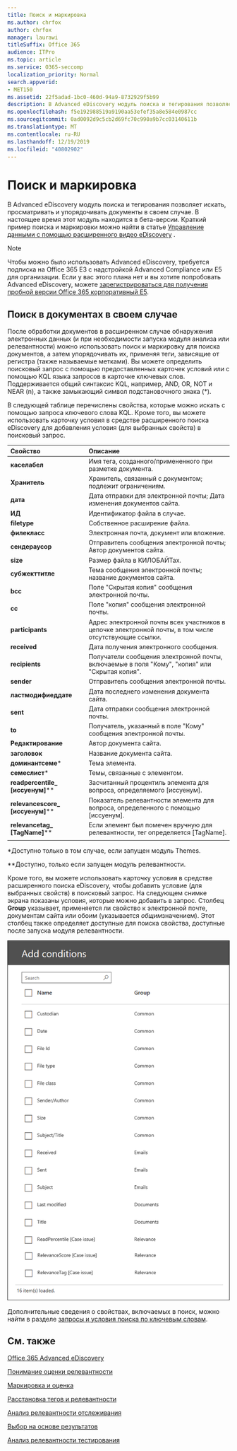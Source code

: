 ```yaml
---
title: Поиск и маркировка
ms.author: chrfox
author: chrfox
manager: laurawi
titleSuffix: Office 365
audience: ITPro
ms.topic: article
ms.service: O365-seccomp
localization_priority: Normal
search.appverid:
- MET150
ms.assetid: 22f5adad-1bc0-460d-94a9-8732929f5b99
description: В Advanced eDiscovery модуль поиска и тегирования позволяет искать, просматривать и упорядочивать документы в своем случае. В настоящее время этот модуль находится в бета-версии.
ms.openlocfilehash: f5e192988519a9190aa53efef35a8e584e0987cc
ms.sourcegitcommit: 0ad0092d9c5cb2d69fc70c990a9b7cc03140611b
ms.translationtype: MT
ms.contentlocale: ru-RU
ms.lasthandoff: 12/19/2019
ms.locfileid: "40802902"
---
```

# <a name="search-and-tagging"></a>Поиск и маркировка

В Advanced eDiscovery модуль поиска и тегирования позволяет искать, просматривать и упорядочивать документы в своем случае. В настоящее время этот модуль находится в бета-версии. Краткий пример поиска и маркировки можно найти в статье [Управление данными с помощью расширенного видео eDiscovery](https://www.youtube.com/watch?v=VaPYL3DHP6I) .

> [!NOTE]
> Чтобы можно было использовать Advanced eDiscovery, требуется подписка на Office 365 E3 с надстройкой Advanced Compliance или E5 для организации. Если у вас этого плана нет и вы хотите попробовать Advanced eDiscovery, можете [зарегистрироваться для получения пробной версии Office 365 корпоративный E5](https://go.microsoft.com/fwlink/p/?LinkID=698279). 
  
## <a name="search-the-documents-in-your-case"></a>Поиск в документах в своем случае

После обработки документов в расширенном случае обнаружения электронных данных (и при необходимости запуска модуля анализа или релевантности) можно использовать поиск и маркировку для поиска документов, а затем упорядочивать их, применяя теги, зависящие от регистра (также называемые метками). Вы можете определить поисковый запрос с помощью предоставленных карточек условий или с помощью KQL языка запросов в карточке ключевых слов. Поддерживается общий синтаксис KQL, например, AND, OR, NOT и NEAR (n), а также замыкающий символ подстановочного знака (*). 

В следующей таблице перечислены свойства, которые можно искать с помощью запроса ключевого слова KQL. Кроме того, вы можете использовать карточку условия в средстве расширенного поиска eDiscovery для добавления условия (для выбранных свойств) в поисковый запрос.

|**Свойство**|**Описание**|
|:-----|:-----|
|**каселабел** <br/> | Имя тега, созданного/примененного при разметке документа. <br/> |
|**Хранитель** <br/> | Хранитель, связанный с документом; подлежит ограничениям. <br/> |
|**дата** <br/> | Дата отправки для электронной почты; Дата изменения документов сайта. <br/> |
|**ИД** <br/> | Идентификатор файла в случае. <br/> |
|**filetype** <br/> | Собственное расширение файла. <br/> |
|**филекласс** <br/> | Электронная почта, документ или вложение. <br/> |
|**сендераусор** <br/> | Отправитель сообщения электронной почты; Автор документов сайта. <br/> |
|**size** <br/> | Размер файла в КИЛОБАЙТах. <br/> |
|**субжекттитле** <br/> | Тема сообщения электронной почты; название документов сайта. <br/> |
|**bcc** <br/> | Поле "Скрытая копия" сообщения электронной почты. <br/> |
|**cc** <br/> | Поле "копия" сообщения электронной почты. <br/> |
|**participants** <br/> | Адрес электронной почты всех участников в цепочке электронной почты, в том числе отсутствующие ссылки. <br/> |
|**received** <br/> | Дата получения электронного сообщения. <br/> |
|**recipients** <br/> | Получатели сообщения электронной почты, включаемые в поля "Кому", "копия" или "Скрытая копия". <br/> |
|**sender** <br/> | Отправитель сообщения электронной почты. <br/> |
|**ластмодифиеддате** <br/> | Дата последнего изменения документа сайта. <br/> |
|**sent** <br/> | Дата отправки сообщения электронной почты. <br/> |
|**to** <br/> | Получатель, указанный в поле "Кому" сообщения электронной почты. <br/> |
|**Редактирование** <br/> | Автор документа сайта. <br/> |
|**заголовок** <br/> | Название документа сайта. <br/> |
|**доминантсеме**\* <br/> | Тема элемента. <br/> |
|**семеслист**\* <br/> | Темы, связанные с элементом. <br/> |
|**readpercentile_ [иссуенум]**\*\* <br/> | Засчитанный процентиль элемента для вопроса, определяемого [иссуенум]. <br/> |
|**relevancescore_ [иссуенум]**\*\* <br/> | Показатель релевантности элемента для вопроса, определенного с помощью [иссуенум]. <br/> |
|**relevancetag_ [TagName]**\*\* <br/> | Если элемент был помечен вручную для релевантности, тег определяется [TagName]. <br/> |
|||

\*Доступно только в том случае, если запущен модуль Themes.

\*\*Доступно, только если запущен модуль релевантности.

Кроме того, вы можете использовать карточку условия в средстве расширенного поиска eDiscovery, чтобы добавить условие (для выбранных свойств) в поисковый запрос. На следующем снимке экрана показаны условия, которые можно добавить в запрос. Столбец **Group** указывает, применяется ли свойство к электронной почте, документам сайта или обоим (указывается *общим*значением). Этот столбец также определяет доступные для поиска свойства, доступные после запуска модуля релевантности.

![Условия поиска в расширенном средстве поиска eDiscovery](media/AeDSearchConditions.png)

Дополнительные сведения о свойствах, включаемых в поиск, можно найти в разделе [запросы и условия поиска по ключевым словам](keyword-queries-and-search-conditions.md).
  
## <a name="see-also"></a>См. также

[Office 365 Advanced eDiscovery](office-365-advanced-ediscovery.md)
  
[Понимание оценки релевантности](assessment-in-relevance-in-advanced-ediscovery.md)
  
[Маркировка и оценка](tagging-and-assessment-in-advanced-ediscovery.md)
  
[Расстановка тегов и релевантности](tagging-and-relevance-training-in-advanced-ediscovery.md)
  
[Анализ релевантности отслеживания](track-relevance-analysis-in-advanced-ediscovery.md)
  
[Выбор на основе результатов](decision-based-on-the-results-in-advanced-ediscovery.md)
  
[Анализ релевантности тестирования](test-relevance-analysis-in-advanced-ediscovery.md)

